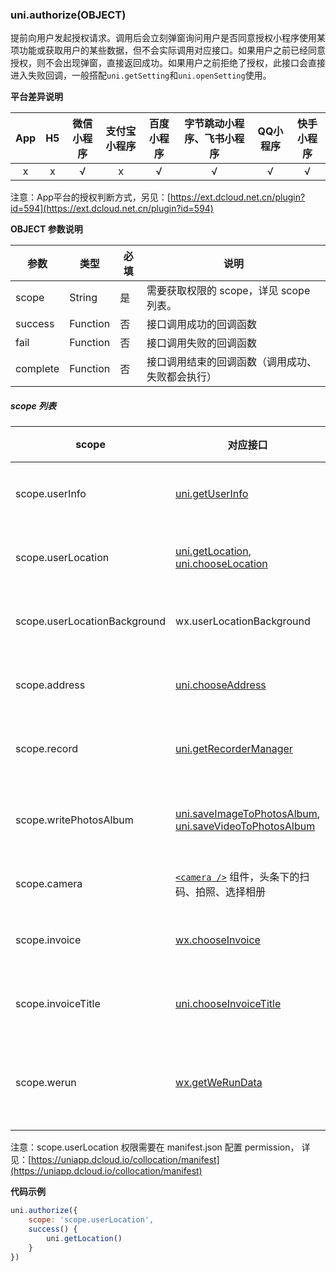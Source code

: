 ### uni.authorize(OBJECT)

提前向用户发起授权请求。调用后会立刻弹窗询问用户是否同意授权小程序使用某项功能或获取用户的某些数据，但不会实际调用对应接口。如果用户之前已经同意授权，则不会出现弹窗，直接返回成功。如果用户之前拒绝了授权，此接口会直接进入失败回调，一般搭配`uni.getSetting`和`uni.openSetting`使用。
 
**平台差异说明**

|App|H5|微信小程序|支付宝小程序|百度小程序|字节跳动小程序、飞书小程序|QQ小程序|快手小程序|
|:-:|:-:|:-:|:-:|:-:|:-:|:-:|:-:|
|x|x|√|x|√|√|√|√|

注意：App平台的授权判断方式，另见：[https://ext.dcloud.net.cn/plugin?id=594](https://ext.dcloud.net.cn/plugin?id=594)

**OBJECT 参数说明**

|参数|类型|必填|说明|
|---|---|---|---|
|scope|String|是|需要获取权限的 scope，详见 scope 列表。|
|success|Function|否|接口调用成功的回调函数|
|fail|Function|否|接口调用失败的回调函数|
|complete|Function|否|接口调用结束的回调函数（调用成功、失败都会执行）|

##### scope 列表

|scope|对应接口|描述	|平台差异说明|
|---|---|---|---|
|scope.userInfo	|[uni.getUserInfo](/api/plugins/login?id=getuserinfo)	|用户信息||
|scope.userLocation|[uni.getLocation](/api/location/location?id=getlocation), [uni.chooseLocation](/api/location/location?id=chooselocation)	|地理位置||
|scope.userLocationBackground|wx.userLocationBackground|后台定位|微信小程序|
|scope.address	|[uni.chooseAddress](/api/other/choose-address)	|通信地址||
|scope.record	|[uni.getRecorderManager](/api/media/record-manager?id=getrecordermanager)	|录音功能||
|scope.writePhotosAlbum	|[uni.saveImageToPhotosAlbum](/api/media/image?id=saveimagetophotosalbum), [uni.saveVideoToPhotosAlbum](/api/media/video?id=savevideotophotosalbum)	|保存到相册|字节跳动小程序的返回值是scope.album|
|scope.camera	|[``<camera />``](/component/camera) 组件，头条下的扫码、拍照、选择相册	|摄像头	||
|scope.invoice	|[wx.chooseInvoice](https://developers.weixin.qq.com/miniprogram/dev/api/wx.chooseInvoice.html)	|获取发票|微信小程序、QQ小程序|
|scope.invoiceTitle|[uni.chooseInvoiceTitle](/api/other/invoice-title)		|发票抬头|微信小程序、百度小程序、QQ小程序|
|scope.werun	|[wx.getWeRunData](https://developers.weixin.qq.com/miniprogram/dev/api/wx.getWeRunData.html)	|微信运动步数	|微信小程序|

注意：scope.userLocation 权限需要在 manifest.json 配置 permission， 详见：[https://uniapp.dcloud.io/collocation/manifest](https://uniapp.dcloud.io/collocation/manifest)

**代码示例**

```javascript
uni.authorize({
    scope: 'scope.userLocation',
    success() {
        uni.getLocation()
    }
})
```
